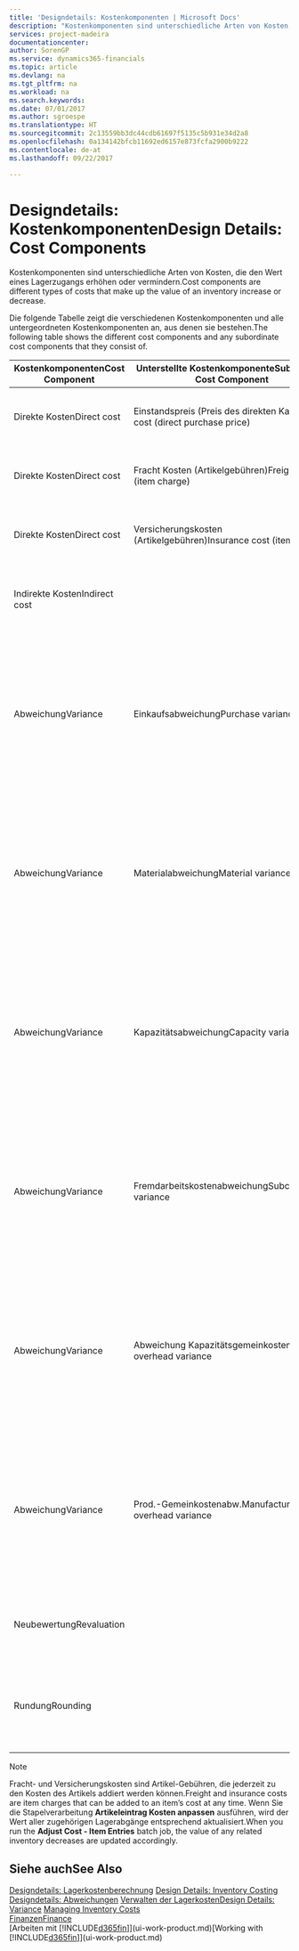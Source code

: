 ```yaml
---
title: 'Designdetails: Kostenkomponenten | Microsoft Docs'
description: "Kostenkomponenten sind unterschiedliche Arten von Kosten, die den Wert eines Lagerzugangs erhöhen oder vermindern."
services: project-madeira
documentationcenter: 
author: SorenGP
ms.service: dynamics365-financials
ms.topic: article
ms.devlang: na
ms.tgt_pltfrm: na
ms.workload: na
ms.search.keywords: 
ms.date: 07/01/2017
ms.author: sgroespe
ms.translationtype: HT
ms.sourcegitcommit: 2c13559bb3dc44cdb61697f5135c5b931e34d2a8
ms.openlocfilehash: 0a134142bfcb11692ed6157e873fcfa2900b9222
ms.contentlocale: de-at
ms.lasthandoff: 09/22/2017

---
```

# <a name="design-details-cost-components"></a><span data-ttu-id="33905-103">Designdetails: Kostenkomponenten</span><span class="sxs-lookup"><span data-stu-id="33905-103">Design Details: Cost Components</span></span>
<span data-ttu-id="33905-104">Kostenkomponenten sind unterschiedliche Arten von Kosten, die den Wert eines Lagerzugangs erhöhen oder vermindern.</span><span class="sxs-lookup"><span data-stu-id="33905-104">Cost components are different types of costs that make up the value of an inventory increase or decrease.</span></span>  

 <span data-ttu-id="33905-105">Die folgende Tabelle zeigt die verschiedenen Kostenkomponenten und alle untergeordneten Kostenkomponenten an, aus denen sie bestehen.</span><span class="sxs-lookup"><span data-stu-id="33905-105">The following table shows the different cost components and any subordinate cost components that they consist of.</span></span>  

|<span data-ttu-id="33905-106">Kostenkomponenten</span><span class="sxs-lookup"><span data-stu-id="33905-106">Cost Component</span></span>|<span data-ttu-id="33905-107">Unterstellte Kostenkomponente</span><span class="sxs-lookup"><span data-stu-id="33905-107">Subordinate Cost Component</span></span>|<span data-ttu-id="33905-108">Description</span><span class="sxs-lookup"><span data-stu-id="33905-108">Description</span></span>|  
|--------------------|--------------------------------|---------------------------------------|  
|<span data-ttu-id="33905-109">Direkte Kosten</span><span class="sxs-lookup"><span data-stu-id="33905-109">Direct cost</span></span>|<span data-ttu-id="33905-110">Einstandspreis (Preis des direkten Kaufs)</span><span class="sxs-lookup"><span data-stu-id="33905-110">Unit cost (direct purchase price)</span></span>|<span data-ttu-id="33905-111">Kosten, die direkt auf das Kostenobjekt zurückzuführen sind.</span><span class="sxs-lookup"><span data-stu-id="33905-111">Cost that can be traced to a cost object.</span></span>|  
|<span data-ttu-id="33905-112">Direkte Kosten</span><span class="sxs-lookup"><span data-stu-id="33905-112">Direct cost</span></span>|<span data-ttu-id="33905-113">Fracht Kosten (Artikelgebühren)</span><span class="sxs-lookup"><span data-stu-id="33905-113">Freight cost (item charge)</span></span>|<span data-ttu-id="33905-114">Kosten, die direkt auf das Kostenobjekt zurückzuführen sind.</span><span class="sxs-lookup"><span data-stu-id="33905-114">Cost that can be traced to a cost object.</span></span>|  
|<span data-ttu-id="33905-115">Direkte Kosten</span><span class="sxs-lookup"><span data-stu-id="33905-115">Direct cost</span></span>|<span data-ttu-id="33905-116">Versicherungskosten (Artikelgebühren)</span><span class="sxs-lookup"><span data-stu-id="33905-116">Insurance cost (item charge)</span></span>|<span data-ttu-id="33905-117">Kosten, die direkt auf das Kostenobjekt zurückzuführen sind.</span><span class="sxs-lookup"><span data-stu-id="33905-117">Cost that can be traced to a cost object.</span></span>|  
|<span data-ttu-id="33905-118">Indirekte Kosten</span><span class="sxs-lookup"><span data-stu-id="33905-118">Indirect cost</span></span>||<span data-ttu-id="33905-119">Kosten, die nicht auf ein Kostenobjekt zurückzuführen sind.</span><span class="sxs-lookup"><span data-stu-id="33905-119">Cost that cannot be traced to a cost object.</span></span>|  
|<span data-ttu-id="33905-120">Abweichung</span><span class="sxs-lookup"><span data-stu-id="33905-120">Variance</span></span>|<span data-ttu-id="33905-121">Einkaufsabweichung</span><span class="sxs-lookup"><span data-stu-id="33905-121">Purchase variance</span></span>|<span data-ttu-id="33905-122">Der Unterschied zwischen tatsächlichen Kosten und dem Einstandspreis (fest), der nur für Artikel mit der Lagerabgangsmethode **Standard** gebucht wird.</span><span class="sxs-lookup"><span data-stu-id="33905-122">The difference between actual and standard costs, which is only posted for items using the **Standard** costing method.</span></span>|  
|<span data-ttu-id="33905-123">Abweichung</span><span class="sxs-lookup"><span data-stu-id="33905-123">Variance</span></span>|<span data-ttu-id="33905-124">Materialabweichung</span><span class="sxs-lookup"><span data-stu-id="33905-124">Material variance</span></span>|<span data-ttu-id="33905-125">Der Unterschied zwischen tatsächlichen Kosten und dem Einstandspreis (fest), der nur für Artikel mit der Lagerabgangsmethode **Standard** gebucht wird.</span><span class="sxs-lookup"><span data-stu-id="33905-125">The difference between actual and standard costs, which is only posted for items using the **Standard** costing method.</span></span>|  
|<span data-ttu-id="33905-126">Abweichung</span><span class="sxs-lookup"><span data-stu-id="33905-126">Variance</span></span>|<span data-ttu-id="33905-127">Kapazitätsabweichung</span><span class="sxs-lookup"><span data-stu-id="33905-127">Capacity variance</span></span>|<span data-ttu-id="33905-128">Der Unterschied zwischen tatsächlichen Kosten und dem Einstandspreis (fest), der nur für Artikel mit der Lagerabgangsmethode **Standard** gebucht wird.</span><span class="sxs-lookup"><span data-stu-id="33905-128">The difference between actual and standard costs, which is only posted for items using the **Standard** costing method.</span></span>|  
|<span data-ttu-id="33905-129">Abweichung</span><span class="sxs-lookup"><span data-stu-id="33905-129">Variance</span></span>|<span data-ttu-id="33905-130">Fremdarbeitskostenabweichung</span><span class="sxs-lookup"><span data-stu-id="33905-130">Subcontracted variance</span></span>|<span data-ttu-id="33905-131">Der Unterschied zwischen tatsächlichen Kosten und dem Einstandspreis (fest), der nur für Artikel mit der Lagerabgangsmethode **Standard** gebucht wird.</span><span class="sxs-lookup"><span data-stu-id="33905-131">The difference between actual and standard costs, which is only posted for items using the **Standard** costing method.</span></span>|  
|<span data-ttu-id="33905-132">Abweichung</span><span class="sxs-lookup"><span data-stu-id="33905-132">Variance</span></span>|<span data-ttu-id="33905-133">Abweichung Kapazitätsgemeinkosten</span><span class="sxs-lookup"><span data-stu-id="33905-133">Capacity overhead variance</span></span>|<span data-ttu-id="33905-134">Der Unterschied zwischen tatsächlichen Kosten und dem Einstandspreis (fest), der nur für Artikel mit der Lagerabgangsmethode **Standard** gebucht wird.</span><span class="sxs-lookup"><span data-stu-id="33905-134">The difference between actual and standard costs, which is only posted for items using the **Standard** costing method.</span></span>|  
|<span data-ttu-id="33905-135">Abweichung</span><span class="sxs-lookup"><span data-stu-id="33905-135">Variance</span></span>|<span data-ttu-id="33905-136">Prod.-Gemeinkostenabw.</span><span class="sxs-lookup"><span data-stu-id="33905-136">Manufacturing overhead variance</span></span>|<span data-ttu-id="33905-137">Der Unterschied zwischen tatsächlichen Kosten und dem Einstandspreis (fest), der nur für Artikel mit der Lagerabgangsmethode **Standard** gebucht wird.</span><span class="sxs-lookup"><span data-stu-id="33905-137">The difference between actual and standard costs, which is only posted for items using the **Standard** costing method.</span></span>|  
|<span data-ttu-id="33905-138">Neubewertung</span><span class="sxs-lookup"><span data-stu-id="33905-138">Revaluation</span></span>||<span data-ttu-id="33905-139">Eine Auf- oder Abwertung des aktuellen Lagerwerts.</span><span class="sxs-lookup"><span data-stu-id="33905-139">A depreciation or appreciation of the current inventory value.</span></span>|  
|<span data-ttu-id="33905-140">Rundung</span><span class="sxs-lookup"><span data-stu-id="33905-140">Rounding</span></span>||<span data-ttu-id="33905-141">Restbeträge, die durch die Berechnung von Bestandsminderungen entstehen.</span><span class="sxs-lookup"><span data-stu-id="33905-141">Residuals caused by the way in which valuation of inventory decreases are calculated.</span></span>|  

> [!NOTE]  
>  <span data-ttu-id="33905-142">Fracht- und Versicherungskosten sind Artikel-Gebühren, die jederzeit zu den Kosten des Artikels addiert werden können.</span><span class="sxs-lookup"><span data-stu-id="33905-142">Freight and insurance costs are item charges that can be added to an item’s cost at any time.</span></span> <span data-ttu-id="33905-143">Wenn Sie die Stapelverarbeitung **Artikeleintrag Kosten anpassen** ausführen, wird der Wert aller zugehörigen Lagerabgänge entsprechend aktualisiert.</span><span class="sxs-lookup"><span data-stu-id="33905-143">When you run the **Adjust Cost - Item Entries** batch job, the value of any related inventory decreases are updated accordingly.</span></span>  

## <a name="see-also"></a><span data-ttu-id="33905-144">Siehe auch</span><span class="sxs-lookup"><span data-stu-id="33905-144">See Also</span></span>  
 <span data-ttu-id="33905-145">[Designdetails: Lagerkostenberechnung](design-details-inventory-costing.md) </span><span class="sxs-lookup"><span data-stu-id="33905-145">[Design Details: Inventory Costing](design-details-inventory-costing.md) </span></span>  
 <span data-ttu-id="33905-146">[Designdetails: Abweichungen](design-details-variance.md) [Verwalten der Lagerkosten](finance-manage-inventory-costs.md)</span><span class="sxs-lookup"><span data-stu-id="33905-146">[Design Details: Variance](design-details-variance.md) [Managing Inventory Costs](finance-manage-inventory-costs.md)</span></span>  
 [<span data-ttu-id="33905-147">Finanzen</span><span class="sxs-lookup"><span data-stu-id="33905-147">Finance</span></span>](finance.md)  
 <span data-ttu-id="33905-148">[Arbeiten mit [!INCLUDE[d365fin](includes/d365fin_md.md)]](ui-work-product.md)</span><span class="sxs-lookup"><span data-stu-id="33905-148">[Working with [!INCLUDE[d365fin](includes/d365fin_md.md)]](ui-work-product.md)</span></span>  

